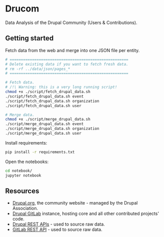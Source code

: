 # Drucom

Data Analysis of the Drupal Community (Users & Contributions).

## Getting started 

Fetch data from the web and merge into one JSON file per entity.

```bash
# =====================================================
# Delete existing data if you want to fetch fresh data.
# rm -rf ../data/json/pages_*
# =====================================================

# Fetch data.
# /!\ Warning: this is a very long running script!
chmod +x ./script/fetch_drupal_data.sh
./script/fetch_drupal_data.sh event
./script/fetch_drupal_data.sh organization
./script/fetch_drupal_data.sh user

# Merge data.
chmod +x ./script/merge_drupal_data.sh
./script/merge_drupal_data.sh event
./script/merge_drupal_data.sh organization
./script/merge_drupal_data.sh user
```

Install requirements:

```bash
pip install -r requirements.txt
```

Open the notebooks:

```bash
cd notebook/
jupyter notebook
```

## Resources

* [Drupal.org](https://drupal.org/), the community website - managed by the Drupal Association.
* [Drupal GitLab](https://git.drupalcode.org/) instance, hosting core and all other contributed projects' code.
* [Drupal REST APIs](https://www.drupal.org/drupalorg/docs/apis/rest-and-other-apis) - used to source raw data.
* [GitLab REST API](https://docs.gitlab.com/api/rest/) - used to source raw data.